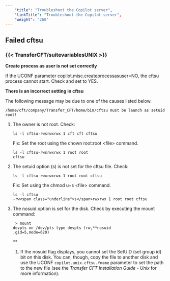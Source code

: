 ```yaml
---
    "title": "Troubleshoot the Copilot server",
    "linkTitle": "Troubleshoot the Copilot server",
    "weight": "260"
---
```

Failed cftsu
------------

### {{< TransferCFT/suitevariablesUNIX  >}}

****Create process as user is not set correctly****

If the UCONF parameter copilot.misc.createprocessasuser=NO, the cftsu process cannot start. Check and set to YES.

****There is an incorrect setting in cftsu****

The following message may be due to one of the causes listed below.

```
/home/cft/company/Transfer_CFT/home/bin/cftsu must be launch as setuid root!
```

1. The owner is not root. Check:  
    ```
    ls -l cftsu-rwsrwxrwx 1 cft cft cftsu
    ```

    Fix: Set the root using the chown root:root &lt;file&gt; command.

    ```
    ls -l cftsu-rwsrwxrwx 1 root root
    cftsu
    ```

1. The setuid option (s) is not set for the cftsu file. Check:  
    ```
    ls -l cftsu-rwxrwxrwx 1 root root cftsu
    ```

    Fix: Set using the chmod u+s &lt;file&gt; command.

    ```
    ls -l cftsu
    -rw<span class="underline">s</span>rwxrwx 1 root root cftsu
    ```

1. The nosuid option is set for the disk. Check by executing the mount command:  
    ```  
     > mount
    devpts on /dev/pts type devpts (rw,**nosuid
    ,gid=5,mode=620)
    ```
    **
    1.  If the nosuid flag displays, you cannot set the SetUID (set group id) bit on this disk. You can, though, copy the file to another disk and use the UCONF `copilot.unix.cftsu.fname` parameter to set the path to the new file (see the *Transfer CFT Installation Guide - Unix* for more information).
